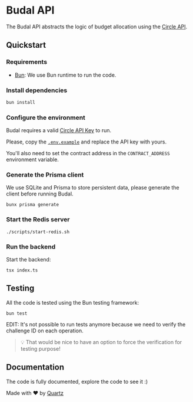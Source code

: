 # Budal API

The Budal API abstracts the logic of budget allocation using the [Circle API](https://developers.circle.com/).

## Quickstart

### Requirements

-  [Bun](https://bun.sh/): We use Bun runtime to run the code.

### Install dependencies

```bash
bun install
```

### Configure the environment

Budal requires a valid [Circle API Key](https://developers.circle.com/w3s/docs/circle-developer-account) to run.

Please, copy the [`.env.example`](./.env.example) and replace the API key with yours.

You'll also need to set the contract address in the `CONTRACT_ADDRESS` environment variable.

### Generate the Prisma client

We use SQLite and Prisma to store persistent data, please generate the client before running Budal.

```shell
bunx prisma generate
```

### Start the Redis server

```
./scripts/start-redis.sh
```

### Run the backend

Start the backend:

```shell
tsx index.ts
```

## Testing

All the code is tested using the Bun testing framework:

```shell
bun test
```

EDIT: It's not possible to run tests anymore because we need to verify the challenge ID on each operation.

> 💡 That would be nice to have an option to force the verification for testing purpose!

## Documentation

The code is fully documented, explore the code to see it :)

Made with ❤️ by [Quartz](https://www.quartz.technology/)